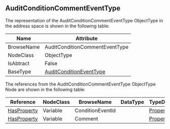 <!-- objecttype -->
## AuditConditionCommentEventType
The representation of the AuditConditionCommentEventType ObjectType in the address space is shown in the following table:  

|Name|Attribute|
|---|---|
|BrowseName|AuditConditionCommentEventType|
|NodeClass|ObjectType|
|IsAbtract|False|
|BaseType|[AuditConditionEventType](../../../Part9/ObjectTypes/AuditConditionEventType/readme.md)|

The references from the AuditConditionCommentEventType ObjectType Node are shown in the following table:  

|Reference|NodeClass|BrowseName|DataType|TypeDefinition|ModellingRule|
|---|---|---|---|---|---|
|[HasProperty](../../../Part3/ReferenceTypes/HasProperty/readme.md)|Variable|ConditionEventId||[PropertyType](../../Part5/VariableTypes/PropertyType/readme.md)|[Mandatory](../../Objects/Mandatory/readme.md)|
|[HasProperty](../../../Part3/ReferenceTypes/HasProperty/readme.md)|Variable|Comment||[PropertyType](../../Part5/VariableTypes/PropertyType/readme.md)|[Mandatory](../../Objects/Mandatory/readme.md)|

